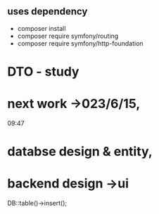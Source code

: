 ## uses dependency
- composer install
- composer require symfony/routing
- composer require symfony/http-foundation

# DTO - study

# next work ->023/6/15,
09:47
# databse design & entity,
# backend design ->ui

DB::table()->insert();